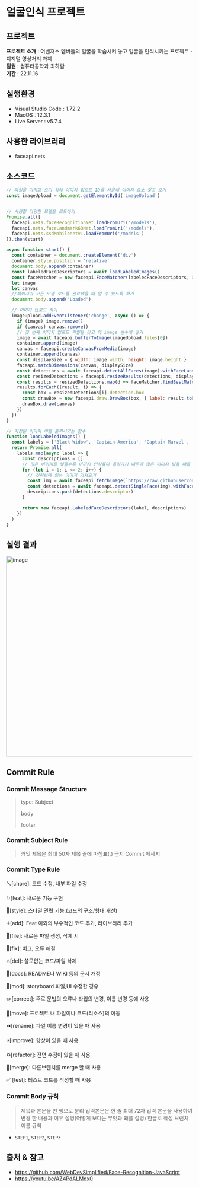 # 얼굴인식 프로젝트


## 프로젝트 
<b>프로젝트 소개</b> : 어벤져스 멤버들의 얼굴을 학습시켜 놓고 얼굴을 인식시키는 프로젝트 - 디지털 영상처리 과제<br>
<b>팀원</b> : 컴퓨터공학과 최하람<br>
<b>기간</b> : 22.11.16

## 실행환경
- Visual Studio Code : 1.72.2
- MacOS : 12.3.1
- Live Server : v5.7.4

## 사용한 라이브러리
- faceapi.nets


## 소스코드

```javaScript
// 파일을 가지고 오기 위해 이미지 업로드 ID를 사용해 이미지 요소 갖고 오기
const imageUpload = document.getElementById('imageUpload')


// 사용할 다양한 모델을 로드하기
Promise.all([
  faceapi.nets.faceRecognitionNet.loadFromUri('/models'),
  faceapi.nets.faceLandmark68Net.loadFromUri('/models'),
  faceapi.nets.ssdMobilenetv1.loadFromUri('/models')
]).then(start)

async function start() {
  const container = document.createElement('div')
  container.style.position = 'relative'
  document.body.append(container)
  const labeledFaceDescriptors = await loadLabeledImages()
  const faceMatcher = new faceapi.FaceMatcher(labeledFaceDescriptors, 0.6)
  let image
  let canvas
  //페이지가 모든 모델 로드를 완료했을 때 알 수 있도록 하기
  document.body.append('Loaded')

  // 이미지 업로드 하기
  imageUpload.addEventListener('change', async () => {
    if (image) image.remove()
    if (canvas) canvas.remove()
    // 첫 번째 이미지 업로드 파일을 갖고 와 image 변수에 넣기
    image = await faceapi.bufferToImage(imageUpload.files[0])
    container.append(image)
    canvas = faceapi.createCanvasFromMedia(image)
    container.append(canvas)
    const displaySize = { width: image.width, height: image.height }
    faceapi.matchDimensions(canvas, displaySize)
    const detections = await faceapi.detectAllFaces(image).withFaceLandmarks().withFaceDescriptors()
    const resizedDetections = faceapi.resizeResults(detections, displaySize)
    const results = resizedDetections.map(d => faceMatcher.findBestMatch(d.descriptor))
    results.forEach((result, i) => {
      const box = resizedDetections[i].detection.box
      const drawBox = new faceapi.draw.DrawBox(box, { label: result.toString() })
      drawBox.draw(canvas)
    })
  })
}

// 저장된 이미지 이름 출력시키는 함수
function loadLabeledImages() {
  const labels = ['Black Widow', 'Captain America', 'Captain Marvel', 'Hawkeye', 'Jim Rhodes', 'Thor', 'Tony Stark']
  return Promise.all(
    labels.map(async label => {
      const descriptions = []
      // 많은 이미지를 넣을수록 이미지 인식률이 올라가기 떄문에 많은 이미지 넣을 때를 대비해 루프를 넣음
      for (let i = 1; i <= 2; i++) {
        // 깃허브에 있는 이미지 가져오기
        const img = await faceapi.fetchImage(`https://raw.githubusercontent.com/WebDevSimplified/Face-Recognition-JavaScript/master/labeled_images/${label}/${i}.jpg`)
        const detections = await faceapi.detectSingleFace(img).withFaceLandmarks().withFaceDescriptor()
        descriptions.push(detections.descriptor)
      }

      return new faceapi.LabeledFaceDescriptors(label, descriptions)
    })
  )
}

```
## 실행 결과
<img width="541" alt="image" src="https://user-images.githubusercontent.com/62204475/202181434-93f2177c-fdda-4e11-b8fc-7d184ac36a6b.png">


## Commit Rule

### Commit Message Structure

> type: Subject
> 
> 
> body
> 
> footer
> 

### Commit Subject  Rule

> 커밋 제목은 최대 50자 
제목 끝에 마침표(.) 금지
Commit 메세지
> 

### Commit Type Rule

🪛[chore]: 코드 수정, 내부 파일 수정

✨[feat]: 새로운 기능 구현

🎨[style]: 스타일 관련 기능.(코드의 구조/형태 개선)

➕[add]: Feat 이외의 부수적인 코드 추가, 라이브러리 추가

🔧[file]: 새로운 파일 생성, 삭제 시

🐛[fix]: 버그, 오류 해결

🔥[del]: 쓸모없는 코드/파일 삭제

📝[docs]: README나 WIKI 등의 문서 개정

💄[mod]: storyboard 파일,UI 수정한 경우

✏️[correct]: 주로 문법의 오류나 타입의 변경, 이름 변경 등에 사용

🚚[move]: 프로젝트 내 파일이나 코드(리소스)의 이동

⏪️[rename]: 파일 이름 변경이 있을 때 사용

⚡️[improve]: 향상이 있을 때 사용

♻️[refactor]: 전면 수정이 있을 때 사용

🔀[merge]: 다른브렌치를 merge 할 때 사용

✅ [test]: 테스트 코드를 작성할 때 사용


### **Commit Body 규칙**

> 제목과 본문을 빈 행으로 분리
입력본문은 한 줄 최대 72자 입력
본문을 사용하여 변경 한 내용과 이유 설명(어떻게 보다는 무엇과 왜를 설명)
한글로 작성
브랜치 이름 규칙
> 
- `STEP1`, `STEP2`, `STEP3`

## 출처 & 참고
- https://github.com/WebDevSimplified/Face-Recognition-JavaScript
- https://youtu.be/AZ4PdALMqx0
